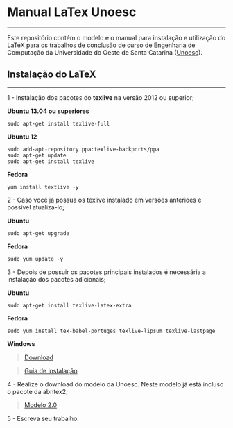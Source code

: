 # Manual LaTex Unoesc
----

Este repositório contém o modelo e o manual para instalação e utilização do LaTeX para os trabalhos de conclusão de curso de Engenharia de Computação da Universidade do Oeste de Santa Catarina ([Unoesc](www.unoesc.edu.br)).


## Instalação do LaTeX
----

1 - Instalação dos pacotes do **texlive** na versão 2012 ou superior;

**Ubuntu 13.04 ou superiores**

    sudo apt-get install texlive-full
    
**Ubuntu 12**

    sudo add-apt-repository ppa:texlive-backports/ppa
    sudo apt-get update
    sudo apt-get install texlive

**Fedora**

    yum install textlive -y


2 - Caso você já possua os texlive instalado em versões anterioes é possível  atualizá-lo;


**Ubuntu**

    sudo apt-get upgrade
         
**Fedora**

    sudo yum update -y


3 - Depois de possuir os pacotes principais instalados é necessária a instalação dos pacotes adicionais;

**Ubuntu**

    sudo apt-get install texlive-latex-extra

**Fedora**

    sudo yum install tex-babel-portuges texlive-lipsum texlive-lastpage

**Windows**

> [Download](http://miktex.org/download)

> [Guia de instalação](http://docs.miktex.org/2.9/manual/installing.html)

4 - Realize o download do modelo da Unoesc. Neste modelo já está incluso o pacote da abntex2;

 > [Modelo 2.0](https://github.com/jonasalessi/Model_LaTeX_Unoesc/archive/TAG.2.0.zip)
 
5 - Escreva seu trabalho.
